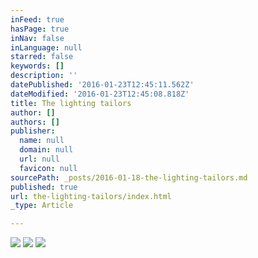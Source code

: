 ```yaml
---
inFeed: true
hasPage: true
inNav: false
inLanguage: null
starred: false
keywords: []
description: ''
datePublished: '2016-01-23T12:45:11.562Z'
dateModified: '2016-01-23T12:45:08.818Z'
title: The lighting tailors
author: []
authors: []
publisher:
  name: null
  domain: null
  url: null
  favicon: null
sourcePath: _posts/2016-01-18-the-lighting-tailors.md
published: true
url: the-lighting-tailors/index.html
_type: Article

---
```

![](https://the-grid-user-content.s3-us-west-2.amazonaws.com/a8d5748c-f7e8-4ccb-a048-ab979cacc9a7.jpg)
![](https://the-grid-user-content.s3-us-west-2.amazonaws.com/bb9222da-58a7-4bf4-8206-750d9df75ccf.jpg)
![](https://the-grid-user-content.s3-us-west-2.amazonaws.com/4eb0235c-18c5-441b-9a55-4e877415ee1e.jpg)